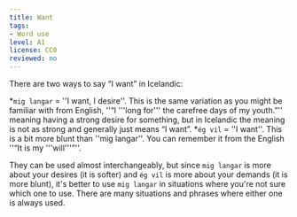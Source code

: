 ```yaml
---
title: Want
tags:
- Word use
level: A1
license: CC0
reviewed: no
---
```


There are two ways to say “I want” in Icelandic:

*`mig langar` = ''I want, I desire''. This is the same variation as you might be familiar with from English, ''“I '''long for''' the carefree days of my youth.”'' meaning having a strong desire for something, but in Icelandic the meaning is not as strong and generally just means “I want”.
*`ég vil` = ''I want''. This is a bit more blunt than ''mig langar''. You can remember it from the English ''“It is my '''will'''”''.

They can be used almost interchangeably, but since `mig langar` is more about your desires (it is softer) and `ég vil` is more about your demands (it is more blunt), it's better to use `mig langar` in situations where you're not sure which one to use. There are many situations and phrases where either one is always used.

